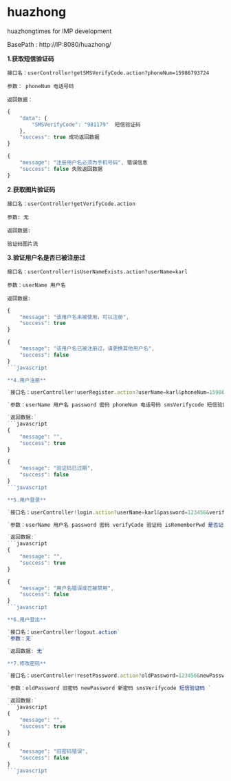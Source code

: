 # huazhong
huazhongtimes for IMP development


BasePath : http://IP:8080/huazhong/

**1.获取短信验证码**

`接口名：userController!getSMSVerifyCode.action?phoneNum=15986793724`

`参数： phoneNum 电话号码`

`返回数据：`
```javascript
{
	"data": {
		"SMSVerifyCode": "981179"  短信验证码
	},
	"success": true 成功返回数据
}

{
	"message": "注册用户名必须为手机号码", 错误信息
	"success": false 失败返回数据
}
```
**2.获取图片验证码**

`接口名：userController!getVerifyCode.action`

`参数: 无`

`返回数据:`

`验证码图片流`

**3.验证用户名是否已被注册过**

`接口名：userController!isUserNameExists.action?userName=karl`

`参数：userName 用户名`

`返回数据:`

```javascript
{
	"message": "该用户名未被使用，可以注册",
	"success": true
}

{
	"message": "该用户名已被注册过，请更换其他用户名",
	"success": false
}
```javascript

**4.用户注册**

`接口名：userController!userRegister.action?userName=karl&phoneNum=15986793724&password=123456&smsVerifycode=9527&verifyCode=abcd`

`参数：userName 用户名 password 密码 phoneNum 电话号码 smsVerifycode 短信验证码 verifyCode 验证码`

`返回数据:`
```javascript
{
	"message": "",
	"success": true
}

{
	"message": "验证码已过期",
	"success": false
}
```javascript

**5.用户登录**

`接口名：userController!login.action?userName=karl&password=123456&verifyCode=abcd&isRememberPwd=1`

`参数：userName 用户名 password 密码 verifyCode 验证码 isRememberPwd 是否记住密码(1为记住，0为不记住)`

`返回数据:`
```javascript
{
	"message": "",
	"success": true
}

{
	"message": "用户名错误或已被禁用",
	"success": false
}
```javascript

**6.用户登出**

`接口名：userController!logout.action`
`参数：无`

`返回数据: 无`

**7.修改密码**

`接口名：userController!resetPassword.action?oldPassword=123456&newPassword=111111&smsVerifycode=778111`

`参数：oldPassword 旧密码 newPassword 新密码 smsVerifycode 短信验证码 `

`返回数据:`
```javascript
{
	"message": "",
	"success": true
}

{
	"message": "旧密码错误",
	"success": false
}
```javascript




